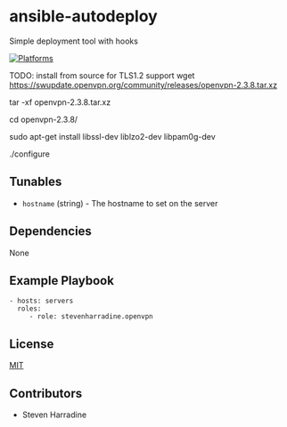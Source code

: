 # ansible-autodeploy

Simple deployment tool with hooks 

[![Platforms](http://img.shields.io/badge/platforms-ubuntu-lightgrey.svg?style=flat)](#)

TODO: install from source for TLS1.2 support
wget https://swupdate.openvpn.org/community/releases/openvpn-2.3.8.tar.xz

tar -xf openvpn-2.3.8.tar.xz

cd openvpn-2.3.8/

sudo apt-get install libssl-dev liblzo2-dev libpam0g-dev

./configure

Tunables
--------
* `hostname` (string) - The hostname to set on the server

Dependencies
------------
None

Example Playbook
----------------
    - hosts: servers
      roles:
         - role: stevenharradine.openvpn

License
-------
[MIT](https://tldrlegal.com/license/mit-license)

Contributors
------------
* Steven Harradine
